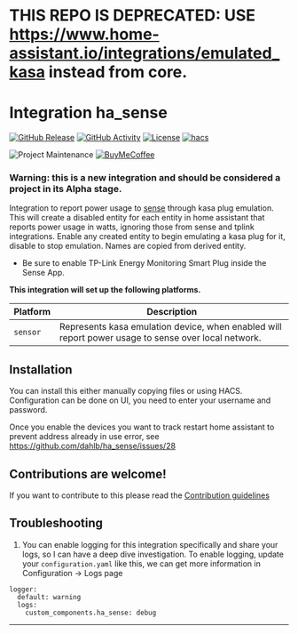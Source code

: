 # THIS REPO IS DEPRECATED: USE https://www.home-assistant.io/integrations/emulated_kasa instead from core.

# Integration ha_sense

[![GitHub Release][releases-shield]][releases]
[![GitHub Activity][commits-shield]][commits]
[![License][license-shield]](LICENSE)
[![hacs][hacsbadge]][hacs]

![Project Maintenance][maintenance-shield]
[![BuyMeCoffee][buymecoffeebadge]][buymecoffee]

### Warning: this is a new integration and should be considered a project in its Alpha stage. ###

Integration to report power usage to [sense][ha_sense] through kasa plug emulation.  This will create a disabled entity for each entity in home assistant that reports power usage in watts, ignoring those from sense and tplink integrations. Enable any created entity to begin emulating a kasa plug for it, disable to stop emulation. Names are copied from derived entity. 

* Be sure to enable TP-Link Energy Monitoring Smart Plug inside the Sense App.

**This integration will set up the following platforms.**


Platform | Description
-- | --
`sensor` | Represents kasa emulation device, when enabled will report power usage to sense over local network.

## Installation ##
You can install this either manually copying files or using HACS. Configuration can be done on UI, you need to enter your username and password.

Once you enable the devices you want to track restart home assistant to prevent address already in use error, see https://github.com/dahlb/ha_sense/issues/28

## Contributions are welcome! ##

If you want to contribute to this please read the [Contribution guidelines](CONTRIBUTING.md)

## Troubleshooting ##
1. You can enable logging for this integration specifically and share your logs, so I can have a deep dive investigation. To enable logging, update your `configuration.yaml` like this, we can get more information in Configuration -> Logs page
```
logger:
  default: warning
  logs:
    custom_components.ha_sense: debug
```


***

[ha_sense]: https://github.com/dahlb/ha_sense
[commits-shield]: https://img.shields.io/github/commit-activity/y/dahlb/ha_sense.svg?style=for-the-badge
[commits]: https://github.com/dahlb/ha_sense/commits/main
[hacs]: https://github.com/hacs/integration
[hacsbadge]: https://img.shields.io/badge/HACS-Custom-orange.svg?style=for-the-badge
[forum]: https://community.home-assistant.io/
[license-shield]: https://img.shields.io/github/license/dahlb/ha_sense.svg?style=for-the-badge
[maintenance-shield]: https://img.shields.io/badge/maintainer-Bren%20Dahl%20%40dahlb-blue.svg?style=for-the-badge
[releases-shield]: https://img.shields.io/github/release/dahlb/ha_sense.svg?style=for-the-badge
[releases]: https://github.com/dahlb/ha_sense/releases
[buymecoffee]: https://www.buymeacoffee.com/dahlb
[buymecoffeebadge]: https://img.shields.io/badge/buy%20me%20a%20coffee-donate-yellow.svg?style=for-the-badge
